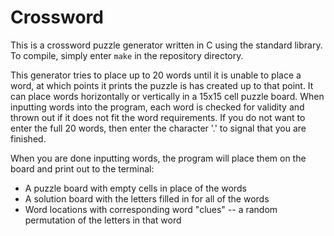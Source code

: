 # Crossword

This is a crossword puzzle generator written in C using the standard library. To compile, simply enter `make` in the repository directory.

This generator tries to place up to 20 words until it is unable to place a word, at which points it prints the puzzle is has created up to that point. It can place words horizontally or vertically in a 15x15 cell puzzle board. When inputting words into the program, each word is checked for validity and thrown out if it does not fit the word requirements. If you do not want to enter the full 20 words, then enter the character '.' to signal that you are finished.

When you are done inputting words, the program will place them on the board and print out to the terminal:

- A puzzle board with empty cells in place of the words
- A solution board with the letters filled in for all of the words
- Word locations with corresponding word "clues" -- a random permutation of the letters in that word
